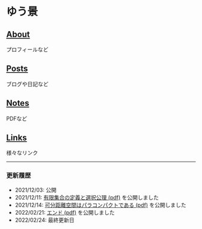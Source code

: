 # ゆう景

## [About](about.md)

プロフィールなど

## [Posts](posts.md)

ブログや日記など

## [Notes](notes.md)

PDFなど

## [Links](links.md)

様々なリンク

---

### 更新履歴

- 2021/12/03: 公開
- 2021/12/11: [有限集合の定義と選択公理 (pdf)](math/definitions_of_finite.pdf) を公開しました
- 2021/12/14: [可分距離空間はパラコンパクトである (pdf)](math/separable_metric_space_paracompact.pdf) を公開しました
- 2022/02/21: [エンド (pdf)](math/end.pdf) を公開しました
- 2022/02/24: 最終更新日
